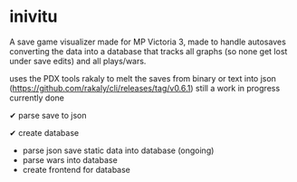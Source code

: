 # inivitu
A save game visualizer made for MP Victoria 3, made to handle autosaves converting the data into a database that tracks all graphs (so none get lost under save edits) and all plays/wars.

uses the PDX tools rakaly to melt the saves from binary or text into json (https://github.com/rakaly/cli/releases/tag/v0.6.1)
still a work in progress currently done

✔ parse save to json

✔ create database

- parse json save static data into database (ongoing)
- parse wars into database
- create frontend for database 
